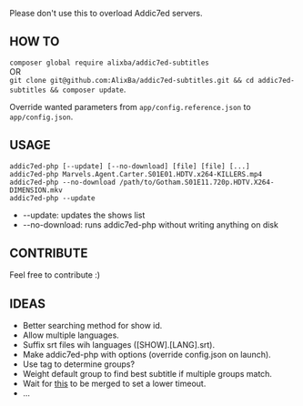 Please don't use this to overload Addic7ed servers.

## HOW TO

`composer global require alixba/addic7ed-subtitles`<br/>
OR<br/>
`git clone git@github.com:AlixBa/addic7ed-subtitles.git && cd addic7ed-subtitles && composer update`.<br/>

Override wanted parameters from `app/config.reference.json` to `app/config.json`.

## USAGE

`addic7ed-php [--update] [--no-download] [file] [file] [...]`<br/>
`addic7ed-php Marvels.Agent.Carter.S01E01.HDTV.x264-KILLERS.mp4`<br/>
`addic7ed-php --no-download /path/to/Gotham.S01E11.720p.HDTV.X264-DIMENSION.mkv`<br/>
`addic7ed-php --update`<br/>

* --update: updates the shows list
* --no-download: runs addic7ed-php without writing anything on disk

## CONTRIBUTE

Feel free to contribute :)

## IDEAS

* Better searching method for show id.
* Allow multiple languages.
* Suffix srt files wih languages ([SHOW].[LANG].srt).
* Make addic7ed-php with options (override config.json on launch).
* Use tag to determine groups?
* Weight default group to find best subtitle if multiple groups match.
* Wait for [this](https://github.com/FriendsOfPHP/Goutte/pull/158) to be merged to set a lower timeout.
* ...
